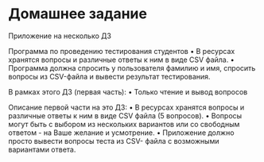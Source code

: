 # Домашнее задание
Приложение на несколько ДЗ

Программа по проведению тестирования студентов
• В ресурсах хранятся вопросы и различные ответы к ним в виде
CSV файла.
• Программа должна спросить у пользователя фамилию и имя,
спросить вопросы из CSV-файла и вывести результат
тестирования.

В рамках этого ДЗ (первая часть):
• Только чтение и вывод вопросов

Описание первой части на это ДЗ:
• В ресурсах хранятся вопросы и различные ответы к ним в виде
CSV файла (5 вопросов).
• Вопросы могут быть с выбором из нескольких вариантов или
со свободным ответом - на Ваше желание и усмотрение.
• Приложение должно просто вывести вопросы теста из CSV-
файла с возможными вариантами ответа.